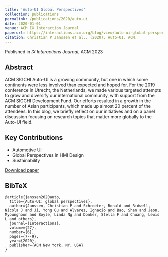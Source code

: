 ```yaml
---
title: 'Auto-UI Global Perspectives'
collection: publications
permalink: /publications/2020/auto-ui
date: 2020-01-01
venue: ACM IX Interaction Journal
paperurl: https://interactions.acm.org/blog/view/auto-ui-global-perspectives1
citation: Christian P Janssen et al.. (2020). Auto-UI. ACM.
---
```


Published in *IX Interactions Journal*, ACM 2023

## Abstract

ACM SIGCHI Auto-UI is a growing community, but one in which some continents were less involved than expected and hoped for. For the 2019 conference in Utrecht, the Netherlands, we made various targeted attempts to grow and diversify our international community, with support from the ACM SIGCHI Development Fund. Our efforts resulted in a growth in the number of Asian participants, which made up almost 20 percent of the attendees. In this blog, we briefly reflect on our initiatives and on a panel discussion focusing on research topics that matter more globally to the Auto-UI field.

## Key Contributions

* Automotive UI
* Global Perspectives in HMI Design
* Sustainability 

[Download paper](https://interactions.acm.org/blog/view/auto-ui-global-perspectives1)

## BibTeX

```
@article{janssen2020auto,
  title={Auto-UI: global perspectives},
  author={Janssen, Christian P and Schroeter, Ronald and Bidwell, Nicola J and Ji, Yong Gu and Alvarez, Ignacio and Bao, Shan and Jeon, Myounghoon and Boyle, Linda Ng and Donker, Stella F and Chuang, Lewis L and others},
  journal={Interactions},
  volume={27},
  number={6},
  pages={7--9},
  year={2020},
  publisher={ACM New York, NY, USA}
}
```